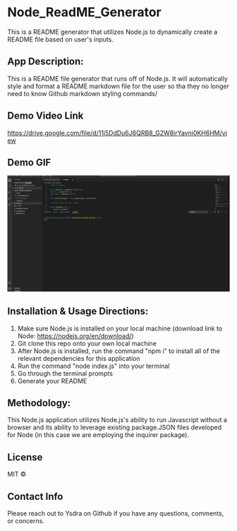 # Node_ReadME_Generator
This is a README generator that utilizes Node.js to dynamically create a README file based on user's inputs.  

## App Description:
This is a README file generator that runs off of Node.js. It will automatically style and format a README markdown file for the user so tha they no longer need to know Github markdown styling commands/ 

## Demo Video Link 
https://drive.google.com/file/d/11j5DdDu6J6QRB8_G2W8irYavni0KH6HM/view

## Demo GIF
![REAMDE Generator Demo GIF](https://github.com/Ysdra/Node_ReadME_Generator/blob/main/Assets/Demo.gif)


## Installation & Usage Directions:
1. Make sure Node.js is installed on your local machine (download link to Node: https://nodejs.org/en/download/)
2. Git clone this repo onto your own local machine
3. After Node.js is installed, run the command "npm i" to install all of the relevant dependencies for this application
4. Run the command "node index.js" into your terminal
5. Go through the terminal prompts
6. Generate your README 

## Methodology:
This Node.js application utilizes Node.js's ability to run Javascript without a browser and its ability to leverage existing package.JSON files developed for Node (in this case we are employing the inquirer package).

## License 
MIT © 

## Contact Info
Please reach out to Ysdra on Github if you have any questions, comments, or concerns. 

